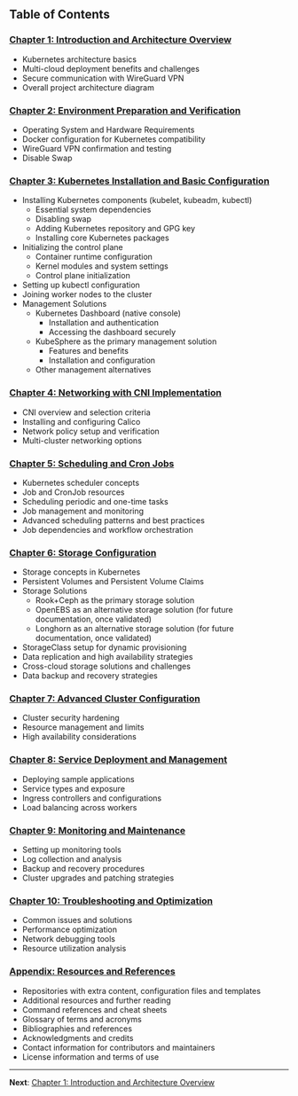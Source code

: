 ## Table of Contents

### [Chapter 1: Introduction and Architecture Overview](0100-Chapter_1-Introduction_and_Architecture_Overview.md)
- Kubernetes architecture basics
- Multi-cloud deployment benefits and challenges
- Secure communication with WireGuard VPN
- Overall project architecture diagram

### [Chapter 2: Environment Preparation and Verification](0200-Chapter_2-Environment_Preparation_and_Verification.md)
- Operating System and Hardware Requirements
- Docker configuration for Kubernetes compatibility
- WireGuard VPN confirmation and testing
- Disable Swap

### [Chapter 3: Kubernetes Installation and Basic Configuration](0300-Chapter_3-Kubernetes_Installation_and_Basic_Configuration.md)
- Installing Kubernetes components (kubelet, kubeadm, kubectl)
  - Essential system dependencies
  - Disabling swap
  - Adding Kubernetes repository and GPG key
  - Installing core Kubernetes packages
- Initializing the control plane
  - Container runtime configuration
  - Kernel modules and system settings
  - Control plane initialization
- Setting up kubectl configuration
- Joining worker nodes to the cluster
- Management Solutions
  - Kubernetes Dashboard (native console)
    - Installation and authentication
    - Accessing the dashboard securely
  - KubeSphere as the primary management solution
    - Features and benefits
    - Installation and configuration
  - Other management alternatives

### [Chapter 4: Networking with CNI Implementation](0400-Chapter_4-Networking_with_CNI_Implementation.md)
- CNI overview and selection criteria
- Installing and configuring Calico
- Network policy setup and verification
- Multi-cluster networking options

### [Chapter 5: Scheduling and Cron Jobs](0500-Chapter_5-Scheduling_and_Cron_Jobs.md)
- Kubernetes scheduler concepts
- Job and CronJob resources
- Scheduling periodic and one-time tasks
- Job management and monitoring
- Advanced scheduling patterns and best practices
- Job dependencies and workflow orchestration

### [Chapter 6: Storage Configuration](0600-Chapter_6-Storage_Configuration.md)
- Storage concepts in Kubernetes
- Persistent Volumes and Persistent Volume Claims
- Storage Solutions
  - Rook+Ceph as the primary storage solution
  - OpenEBS as an alternative storage solution (for future documentation, once validated)
  - Longhorn as an alternative storage solution (for future documentation, once validated)
- StorageClass setup for dynamic provisioning
- Data replication and high availability strategies
- Cross-cloud storage solutions and challenges
- Data backup and recovery strategies

### [Chapter 7: Advanced Cluster Configuration](0700-Chapter_7-Advanced_Cluster_Configuration.md)
- Cluster security hardening
- Resource management and limits
- High availability considerations

### [Chapter 8: Service Deployment and Management](0800-Chapter_8-Service_Deployment_and_Management.md)
- Deploying sample applications
- Service types and exposure
- Ingress controllers and configurations
- Load balancing across workers

### [Chapter 9: Monitoring and Maintenance](0900-Chapter_9-Monitoring_and_Maintenance.md)
- Setting up monitoring tools
- Log collection and analysis
- Backup and recovery procedures
- Cluster upgrades and patching strategies

### [Chapter 10: Troubleshooting and Optimization](1000-Chapter_10-Troubleshooting_and_Optimization.md)
- Common issues and solutions
- Performance optimization
- Network debugging tools
- Resource utilization analysis

### [Appendix: Resources and References](9999-Appendix.md)
- Repositories with extra content, configuration files and templates
- Additional resources and further reading
- Command references and cheat sheets
- Glossary of terms and acronyms
- Bibliographies and references
- Acknowledgments and credits
- Contact information for contributors and maintainers
- License information and terms of use

---

**Next**: [Chapter 1: Introduction and Architecture Overview](0100-Chapter_1-Introduction_and_Architecture_Overview.md)

